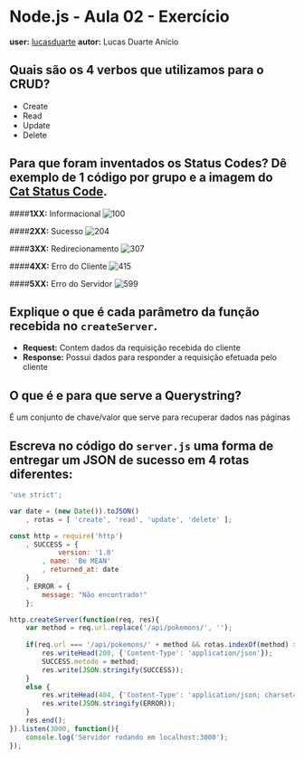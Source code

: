 # Node.js - Aula 02 - Exercício
**user:** [lucasduarte](https://github.com/lucasduarte)
**autor:** Lucas Duarte Anício

## Quais são os 4 verbos que utilizamos para o CRUD?
- Create
- Read
- Update
- Delete

## Para que foram inventados os Status Codes? Dê exemplo de 1 código por grupo e a imagem do [Cat Status Code](https://http.cat/).

####**1XX:** Informacional
![100](https://http.cat/100)

####**2XX:** Sucesso
![204](https://http.cat/204)

####**3XX:** Redirecionamento
![307](https://http.cat/307)

####**4XX:** Erro do Cliente
![415](https://http.cat/415)

####**5XX:** Erro do Servidor
![599](https://http.cat/599)

## Explique o que é cada parâmetro da função recebida no `createServer`.

- **Request:**
Contem dados da requisição recebida do cliente
- **Response:**
Possui dados para responder a requisição efetuada pelo cliente


## O que é e para que serve a Querystring?
É um conjunto de chave/valor que serve para recuperar dados nas páginas

## Escreva no código do `server.js` uma forma de entregar um JSON de sucesso em 4 rotas diferentes:
```js
'use strict';

var date = (new Date()).toJSON()
    , rotas = [ 'create', 'read', 'update', 'delete' ];

const http = require('http')
	, SUCCESS = {
			version: '1.0'
		, name: 'Be MEAN'
		, returned_at: date
	}
	, ERROR = {
		message: "Não encontrado!"
	};

http.createServer(function(req, res){
    var method = req.url.replace('/api/pokemons/', '');
    
	if(req.url === '/api/pokemons/' + method && rotas.indexOf(method) > -1) {
		res.writeHead(200, {'Content-Type': 'application/json'});
        SUCCESS.metodo = method;
		res.write(JSON.stringify(SUCCESS));
	}
	else {
		res.writeHead(404, {'Content-Type': 'application/json; charset=utf-8'});
		res.write(JSON.stringify(ERROR));
	}
	res.end();
}).listen(3000, function(){
	console.log('Servidor rodando em localhost:3000');
});
```
